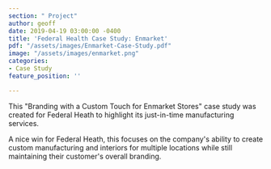 ```yaml
---
section: " Project"
author: geoff
date: 2019-04-19 03:00:00 -0400
title: 'Federal Health Case Study: Enmarket'
pdf: "/assets/images/Enmarket-Case-Study.pdf"
image: "/assets/images/enmarket.png"
categories:
- Case Study
feature_position: ''

---
```

This "Branding with a Custom Touch for Enmarket Stores" case study was created for Federal Heath to highlight its just-in-time manufacturing services.

A nice win for Federal Heath, this focuses on the company's ability to create custom manufacturing and interiors for multiple locations while still maintaining their customer's overall branding.